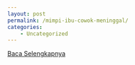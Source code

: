 ```yaml
---
layout: post
permalink: /mimpi-ibu-cowok-meninggal/
categories:
    - Uncategorized
---
```


[Baca Selengkapnya](/04)